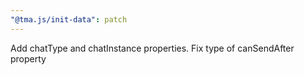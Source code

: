 ```yaml
---
"@tma.js/init-data": patch
---
```


Add chatType and chatInstance properties. Fix type of canSendAfter property
